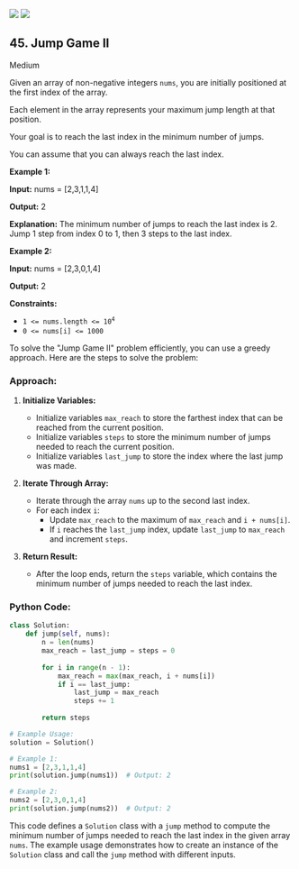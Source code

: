 [![](https://img.shields.io/github/stars/LeetCode-Top-Interview-150/LeetCode-Top-Interview-150?label=Stars&style=flat-square)](https://github.com/LeetCode-Top-Interview-150/LeetCode-Top-Interview-150)
[![](https://img.shields.io/github/forks/LeetCode-Top-Interview-150/LeetCode-Top-Interview-150?label=Fork%20me%20on%20GitHub%20&style=flat-square)](https://github.com/LeetCode-Top-Interview-150/LeetCode-Top-Interview-150/fork)

## 45\. Jump Game II

Medium

Given an array of non-negative integers `nums`, you are initially positioned at the first index of the array.

Each element in the array represents your maximum jump length at that position.

Your goal is to reach the last index in the minimum number of jumps.

You can assume that you can always reach the last index.

**Example 1:**

**Input:** nums = [2,3,1,1,4]

**Output:** 2

**Explanation:** The minimum number of jumps to reach the last index is 2. Jump 1 step from index 0 to 1, then 3 steps to the last index. 

**Example 2:**

**Input:** nums = [2,3,0,1,4]

**Output:** 2 

**Constraints:**

*   <code>1 <= nums.length <= 10<sup>4</sup></code>
*   `0 <= nums[i] <= 1000`

To solve the "Jump Game II" problem efficiently, you can use a greedy approach. Here are the steps to solve the problem:

### Approach:

1. **Initialize Variables:**
   - Initialize variables `max_reach` to store the farthest index that can be reached from the current position.
   - Initialize variables `steps` to store the minimum number of jumps needed to reach the current position.
   - Initialize variables `last_jump` to store the index where the last jump was made.

2. **Iterate Through Array:**
   - Iterate through the array `nums` up to the second last index.
   - For each index `i`:
     - Update `max_reach` to the maximum of `max_reach` and `i + nums[i]`.
     - If `i` reaches the `last_jump` index, update `last_jump` to `max_reach` and increment `steps`.

3. **Return Result:**
   - After the loop ends, return the `steps` variable, which contains the minimum number of jumps needed to reach the last index.

### Python Code:

```python
class Solution:
    def jump(self, nums):
        n = len(nums)
        max_reach = last_jump = steps = 0
        
        for i in range(n - 1):
            max_reach = max(max_reach, i + nums[i])
            if i == last_jump:
                last_jump = max_reach
                steps += 1
                
        return steps

# Example Usage:
solution = Solution()

# Example 1:
nums1 = [2,3,1,1,4]
print(solution.jump(nums1))  # Output: 2

# Example 2:
nums2 = [2,3,0,1,4]
print(solution.jump(nums2))  # Output: 2
```

This code defines a `Solution` class with a `jump` method to compute the minimum number of jumps needed to reach the last index in the given array `nums`. The example usage demonstrates how to create an instance of the `Solution` class and call the `jump` method with different inputs.